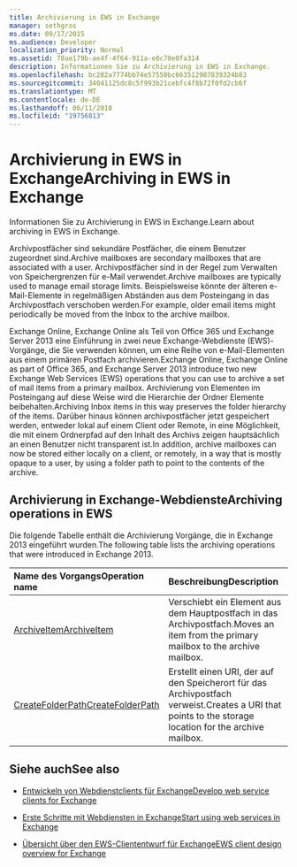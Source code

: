```yaml
---
title: Archivierung in EWS in Exchange
manager: sethgros
ms.date: 09/17/2015
ms.audience: Developer
localization_priority: Normal
ms.assetid: 78ae179b-ae4f-4f64-911a-e0c70e0fa314
description: Informationen Sie zu Archivierung in EWS in Exchange.
ms.openlocfilehash: bc282a7774bb74e57550bc663512987839324b83
ms.sourcegitcommit: 34041125dc8c5f993b21cebfc4f8b72f0fd2cb6f
ms.translationtype: MT
ms.contentlocale: de-DE
ms.lasthandoff: 06/11/2018
ms.locfileid: "19756813"
---
```

# <a name="archiving-in-ews-in-exchange"></a><span data-ttu-id="173de-103">Archivierung in EWS in Exchange</span><span class="sxs-lookup"><span data-stu-id="173de-103">Archiving in EWS in Exchange</span></span>

<span data-ttu-id="173de-104">Informationen Sie zu Archivierung in EWS in Exchange.</span><span class="sxs-lookup"><span data-stu-id="173de-104">Learn about archiving in EWS in Exchange.</span></span>
  
<span data-ttu-id="173de-105">Archivpostfächer sind sekundäre Postfächer, die einem Benutzer zugeordnet sind.</span><span class="sxs-lookup"><span data-stu-id="173de-105">Archive mailboxes are secondary mailboxes that are associated with a user.</span></span> <span data-ttu-id="173de-106">Archivpostfächer sind in der Regel zum Verwalten von Speichergrenzen für e-Mail verwendet.</span><span class="sxs-lookup"><span data-stu-id="173de-106">Archive mailboxes are typically used to manage email storage limits.</span></span> <span data-ttu-id="173de-107">Beispielsweise könnte der älteren e-Mail-Elemente in regelmäßigen Abständen aus dem Posteingang in das Archivpostfach verschoben werden.</span><span class="sxs-lookup"><span data-stu-id="173de-107">For example, older email items might periodically be moved from the Inbox to the archive mailbox.</span></span> 
  
<span data-ttu-id="173de-108">Exchange Online, Exchange Online als Teil von Office 365 und Exchange Server 2013 eine Einführung in zwei neue Exchange-Webdienste (EWS)-Vorgänge, die Sie verwenden können, um eine Reihe von e-Mail-Elementen aus einem primären Postfach archivieren.</span><span class="sxs-lookup"><span data-stu-id="173de-108">Exchange Online, Exchange Online as part of Office 365, and Exchange Server 2013 introduce two new Exchange Web Services (EWS) operations that you can use to archive a set of mail items from a primary mailbox.</span></span> <span data-ttu-id="173de-109">Archivierung von Elementen im Posteingang auf diese Weise wird die Hierarchie der Ordner Elemente beibehalten.</span><span class="sxs-lookup"><span data-stu-id="173de-109">Archiving Inbox items in this way preserves the folder hierarchy of the items.</span></span> <span data-ttu-id="173de-110">Darüber hinaus können archivpostfächer jetzt gespeichert werden, entweder lokal auf einem Client oder Remote, in eine Möglichkeit, die mit einem Ordnerpfad auf den Inhalt des Archivs zeigen hauptsächlich an einen Benutzer nicht transparent ist.</span><span class="sxs-lookup"><span data-stu-id="173de-110">In addition, archive mailboxes can now be stored either locally on a client, or remotely, in a way that is mostly opaque to a user, by using a folder path to point to the contents of the archive.</span></span>
  
## <a name="archiving-operations-in-ews"></a><span data-ttu-id="173de-111">Archivierung in Exchange-Webdienste</span><span class="sxs-lookup"><span data-stu-id="173de-111">Archiving operations in EWS</span></span>

<span data-ttu-id="173de-112">Die folgende Tabelle enthält die Archivierung Vorgänge, die in Exchange 2013 eingeführt wurden.</span><span class="sxs-lookup"><span data-stu-id="173de-112">The following table lists the archiving operations that were introduced in Exchange 2013.</span></span> 
  
|<span data-ttu-id="173de-113">**Name des Vorgangs**</span><span class="sxs-lookup"><span data-stu-id="173de-113">**Operation name**</span></span>|<span data-ttu-id="173de-114">**Beschreibung**</span><span class="sxs-lookup"><span data-stu-id="173de-114">**Description**</span></span>|
|:-----|:-----|
|[<span data-ttu-id="173de-115">ArchiveItem</span><span class="sxs-lookup"><span data-stu-id="173de-115">ArchiveItem</span></span>](http://msdn.microsoft.com/library/1af216b3-13ea-498e-b4fc-23513755d731%28Office.15%29.aspx) <br/> |<span data-ttu-id="173de-116">Verschiebt ein Element aus dem Hauptpostfach in das Archivpostfach.</span><span class="sxs-lookup"><span data-stu-id="173de-116">Moves an item from the primary mailbox to the archive mailbox.</span></span>  <br/> |
|[<span data-ttu-id="173de-117">CreateFolderPath</span><span class="sxs-lookup"><span data-stu-id="173de-117">CreateFolderPath</span></span>](http://msdn.microsoft.com/library/5a10aa5e-3f25-4ec3-a0b9-284c30918a1f%28Office.15%29.aspx) <br/> |<span data-ttu-id="173de-118">Erstellt einen URI, der auf den Speicherort für das Archivpostfach verweist.</span><span class="sxs-lookup"><span data-stu-id="173de-118">Creates a URI that points to the storage location for the archive mailbox.</span></span>  <br/> |
   
## <a name="see-also"></a><span data-ttu-id="173de-119">Siehe auch</span><span class="sxs-lookup"><span data-stu-id="173de-119">See also</span></span>

- [<span data-ttu-id="173de-120">Entwickeln von Webdienstclients für Exchange</span><span class="sxs-lookup"><span data-stu-id="173de-120">Develop web service clients for Exchange</span></span>](develop-web-service-clients-for-exchange.md)
    
- [<span data-ttu-id="173de-121">Erste Schritte mit Webdiensten in Exchange</span><span class="sxs-lookup"><span data-stu-id="173de-121">Start using web services in Exchange</span></span>](start-using-web-services-in-exchange.md)
    
- [<span data-ttu-id="173de-122">Übersicht über den EWS-Cliententwurf für Exchange</span><span class="sxs-lookup"><span data-stu-id="173de-122">EWS client design overview for Exchange</span></span>](ews-client-design-overview-for-exchange.md)
    

